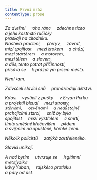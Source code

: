 ```yaml
---
title: První mráz
contentType: prose
---
```


<section>

_Za dveřmi     toho rána     zdechne ticho  
a jeho kostnaté ručičky  
praskají na chodníku.  
Nastává prodlení,     přeryv,     závrať,  
mizí spojitost     mezi krokem     a chůzí,  
mezi startérem     a motorem,  
mezi tělem     a slovem,  
a děs, tento potrat příčinnosti,  
přisává se     k prázdným prsům města._

</section>

<section>

_Není kam._

</section>

<section>

_Zdivočelí slavíci snů     pronásledují dětství._

</section>

<section>

_Kdosi     vystřelí z pušky     v Bryan Parku  
a projektil bloudí     mezi stromy,  
stěnami,     ozvěnami     a nedůstojně  
prchajícími starci,     aniž by byla  
spojitost     mezi výstřelem     a smrtí,  
tímto směšně křečovitým     pádem  
a svíjením na opuštěné, křehké zemi._

</section>

<section>

_Několik policistů     zatýká zastřeleného._

</section>

<section>

_Slavíci unikají._

</section>

<section>

_A nad bytím     utvrzuje se     legitimní  
metafyzika  
kávy Yuban,     rajského protlaku  
a páry od úst._

</section>
